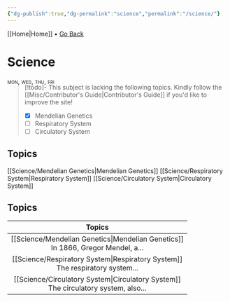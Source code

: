 ```yaml
---
{"dg-publish":true,"dg-permalink":"science","permalink":"/science/"}
---
```


[[Home\|Home]] • <a href="javascript:history.back()">Go Back</a>

# Science

<div style="font-variant: small-caps; margin-bottom: -18px;">mon, wed, thu, fri</div>

>[!todo]- This subject is lacking the following topics. Kindly follow the [[Misc/Contributor's Guide\|Contributor's Guide]] if you'd like to improve the site!
> - [x] Mendelian Genetics
> - [ ] Respiratory System
> - [ ] Circulatory System

## Topics
[[Science/Mendelian Genetics\|Mendelian Genetics]]
[[Science/Respiratory System\|Respiratory System]]
[[Science/Circulatory System\|Circulatory System]]

## Topics


|                           Topics                            |
| :---------------------------------------------------------: |
|   [[Science/Mendelian Genetics\|Mendelian Genetics]] <br>In 1866, Gregor Mendel, a...   |
|    [[Science/Respiratory System\|Respiratory System]] <br>The respiratory system...     |
| [[Science/Circulatory System\|Circulatory System]] <br> The circulatory system, also... |
